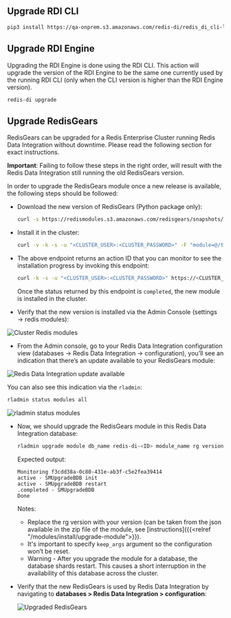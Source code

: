 ﻿---
Title: Upgrade guide
linkTitle: Upgrading 
description: Upgrade an existing Redis Data Integration installation
weight: 60
alwaysopen: false
categories: ["redis-di"]
aliases: 
---

## Upgrade RDI CLI

```bash
pip3 install https://qa-onprem.s3.amazonaws.com/redis-di/redis_di_cli-latest-py3-none-any.whl --upgrade
```

## Upgrade RDI Engine

Upgrading the RDI Engine is done using the RDI CLI. This action will upgrade the version of the RDI Engine to be the same one currently used by the running RDI CLI (only when the CLI version is higher than the RDI Engine version).

```bash
redis-di upgrade
```

## Upgrade RedisGears 

RedisGears can be upgraded for a Redis Enterprise Cluster running Redis Data Integration without downtime. Please read the following section for exact instructions.

**Important**: Failing to follow these steps in the right order, will result with the Redis Data Integration still running the old RedisGears version.

In order to upgrade the RedisGears module once a new release is available, the following steps should be followed:

- Download the new version of RedisGears (Python package only):

  ```bash
  curl -s https://redismodules.s3.amazonaws.com/redisgears/snapshots/redisgears_python.Linux-ubuntu18.04-x86_64.master.zip -o /tmp/redisgears.zip
  ```

- Install it in the cluster:

  ```bash
  curl -v -k -s -u "<CLUSTER_USER>:<CLUSTER_PASSWORD>" -F "module=@/tmp/redisgears.zip" https://<CLUSTER_HOST>:<CLUSTER_API_PORT>/v2/modules
  ```

- The above endpoint returns an action ID that you can monitor to see the installation progress by invoking this endpoint:

  ```bash
  curl -k -s -u "<CLUSTER_USER>:<CLUSTER_PASSWORD>" https://<CLUSTER_HOST>:<CLUSTER_API_PORT>/v1/actions/${action_uid}
  ```

  Once the status returned by this endpoint is `completed`, the new module is installed in the cluster.

- Verify that the new version is installed via the Admin Console (settings → redis modules):

 ![Cluster Redis modules](/images/rdi/cluster-redis-modules.png)


 - From the Admin console, go to your Redis Data Integration configuration view (databases → Redis Data Integration → configuration), you’ll see an indication that there’s an update available to your RedisGears module:

  ![Redis Data Integration update available](/images/rdi/redis-di-db-update-available.png)
  
  You can also see this indication via the `rladmin`:

  ```bash
  rladmin status modules all
  ```

  ![rladmin status modules](/images/rdi/rladmin-status-modules.png)

- Now, we should upgrade the RedisGears module in this Redis Data Integration database:

  ```bash
  rladmin upgrade module db_name redis-di-<ID> module_name rg version 999999 module_args keep_args
  ```

  Expected output:

  ```
  Monitoring f3cdd38a-0c80-431e-ab3f-c5e2fea39414
  active - SMUpgradeBDB init
  active - SMUpgradeBDB restart
  .completed - SMUpgradeBDB
  Done
  ```

  Notes:

  - Replace the rg version with your version (can be taken from the json available in the zip file of the module, see [instructions]({{<relref "/modules/install/upgrade-module">}}).
  - It's important to specify `keep_args` argument so the configuration won’t be reset.
  - Warning - After you upgrade the module for a database, the database shards restart. This causes a short interruption in the availability of this database across the cluster.

- Verify that the new RedisGears is used by Redis Data Integration by navigating to **databases > Redis Data Integration > configuration**:

  ![Upgraded RedisGears](/images/rdi/redis-di-upgraded-redisgears.png)

